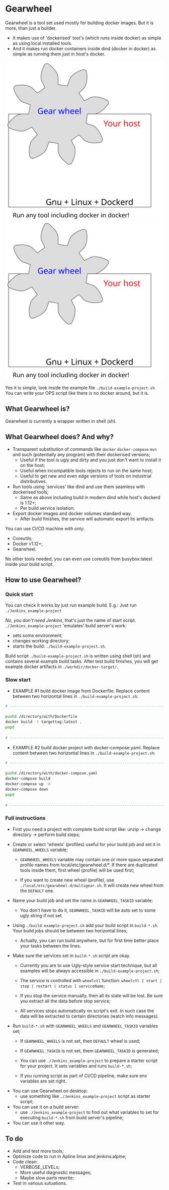 # Gearwheel

Gearwheel is a tool set used mostly for building docker images.
But it is more, than just a builder.
- It makes use of 'dockerised' tool's (which runs inside docker)
  as simple as using local installed tools.
- And it makes run docker containers inside dind (docker in docker)
  as simple as running them just in host's docker.

![Alt text](./gear_illustration.svg)
<img src="./gear_illustration.svg">

Yes it is simple, look inside the example file `./build-example-project.sh`
You can write your OPS script like there is no docker around, but it is.

## What Gearwheel is?

Gearwheel is currently a wrapper written in shell (sh).

## What Gearwheel does? And why?

* Transparent substitution of commands
  like `docker` `docker-compose` `mvn` and such (potentially any program)
  with their dockerised versions;
  * Useful if the tool is ugly and dirty
    and you just don't want to install it on the host;
  * Useful when incompatible tools rejects to run on the same host;
  * Useful to get new and even edge versions of tools
    on industrial distributives.
* Run tools using 'services' like dind
  and use them seamless with dockerised tools;
  * Same as above including build in modern dind while host's dockerd is 1.12+;
  * Per build service isolation.
* Export docker images and docker volumes standard way.
  * After build finishes, the service will automatic export its artifacts.

You can use CI/CD machine with only:
- Coreutils;
- Docker v1.12+;
- Gearwheel.

No other tools needed,
you can even use coreutils from busybox:latest inside your build script.

## How to use Gearwheel?

### Quick start

You can check it works
by just run example build. E.g.: Just run `./Jenkins_example-project`

*No, you don't need Jenkins*, that's just the name of start script.
`./Jenkins_example-project` 'emulates' build server's work:
- sets some environment;
- changes working directory;
- starts the build: `./build-example-project.sh`.

Build script `./build-example-project.sh` is written using shell (sh)
and contains several example build tasks. After test build finishes,
you will get example docker artifacts in `./workdir/docker-target/`.

### Slow start

* EXAMPLE #1 build docker image from Dockerfile.
Replace content between two horizontal lines in `./build-example-project.sh`:
```bash
# -----------------------------------------------------------------------------

pushd /directory/with/Dockerfile
docker build -t targettag:latest .
popd

# -----------------------------------------------------------------------------
```

* EXAMPLE #2 build docker project with docker-compose.yaml.
Replace content between two horizontal lines in `./build-example-project.sh`:
```bash
# -----------------------------------------------------------------------------

pushd /directory/with/docker-compose.yaml
docker-compose build
docker-compose up -d
docker-compose down
popd

# -----------------------------------------------------------------------------
```

### Full instructions

- First you need a project with complete build script
  like: unzip -> change directory -> perform build steps;

- Create or select 'wheels' (profiles) useful for your build job
  and set it in `GEARWHEEL_WHEELS` variable;

  - `GEARWHEEL_WHEELS` variable may contain one or more
    space separated profile names from local/etc/gearwheel.d/*.
    If there are duplicated tools inside them,
    first wheel (profile) will be used first;

  - If you want to create new wheel (profile),
    use `./local/etc/gearwheel.d/multigear.sh`.
    It will create new wheel from the `DEFAULT` one.

- Name your build job and set the name in `GEARWHEEL_TASKID` variable;

  - You don't have to do it,
    `GEARWHEEL_TASKID` will be auto set to some ugly string if not set.

- Using `./build-example-project.sh` add your build script in `build-*.sh`.
  Your build jobs should be between two horizontal lines;

  - Actually, you can run build anywhere,
    but for first time better place your tasks between the lines.

- Make sure the services set in `build-*.sh` script are okay.

  - Currently you are to use Ugly-style service start technique,
    but all examples will be always accessible in `./build-example-project.sh`;

  - The service is controlled with `wheelctl` function:
    `wheelctl [ start | stop | restart | status ] serviceName`;

  - If you stop the service manually, then all its state will be lost.
    Be sure you extract all the data before stop service;

  - All services stops automatically on script's exit.
    In such case the data will be extracted to certain directories
    (watch info messages).

- Run `build-*.sh` with `GEARWHEEL_WHEELS` and `GEARWHEEL_TASKID` variables set;

  - If `GEARWHEEL_WHEELS` is not set, then `DEFAULT` wheel is used;

  - If `GEARWHEEL_TASKID` is not set, them `GEARWHEEL_TASKID` is generated;

  - You can use `./Jenkins_example-project`
    to prepare a starter script for your project.
    It sets variables and runs `build-*.sh`;

  - If you running script as part of CI/CD pipeline,
    make sure env variables are set right.

* You can use Gearwheel on desktop:
  - use something like `./Jenkins_example-project` script as starter script;
* You can use it on a build server:
  - use `./Jenkins_example-project`
    to find out what variables to set
    for executing `build-*.sh` from build server's pipeline;
* You can use it other way.

## To do

* Add and test more tools;
* Optimize code to run in Apline linux and jenkins:alpine;
* Code clean:
  * VERBOSE_LEVELs;
  * More useful diagnostic messages;
  * Maybe slow parts rewrite;
* Test in various sutuations.

